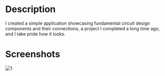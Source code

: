 # Description

I created a simple application showcasing fundamental circuit design components and their connections, a project I completed a long time ago, and I take pride how it looks.

# Screenshots

![1](https://github.com/edomozh/oop.schema/assets/15713802/54879b4f-5976-4dbe-b9d3-9a423b71f103)
